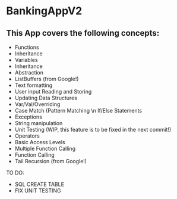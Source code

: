 # BankingAppV2
## This App covers the following concepts:
- Functions 
- Inheritance 
- Variables
- Inheritance 
- Abstraction 
- ListBuffers (from Google!) 
- Text formatting 
- User input Reading and Storing 
- Updating Data Structures 
- Var/Val/Overriding 
- Case Match (Pattern Matching \n If/Else Statements
- Exceptions 
- String manipulation 
- Unit Testing (WIP, this feature is to be fixed in the next commit!)
- Operators 
- Basic Access Levels 
- Multiple Function Calling
- Function Calling 
- Tail Recursion (from Google!)

TO DO:
- SQL CREATE TABLE
- FIX UNIT TESTING
